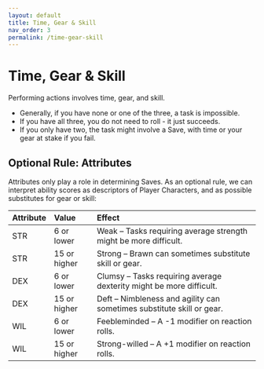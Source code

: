 ```yaml
---
layout: default
title: Time, Gear & Skill
nav_order: 3
permalink: /time-gear-skill
---
```

# Time, Gear & Skill
Performing actions involves time, gear, and skill.
- Generally, if you have none or one of the three, a task is impossible.
- If you have all three, you do not need to roll - it just succeeds.
- If you only have two, the task might involve a Save, with time or your gear at stake if you fail.

## Optional Rule: Attributes
Attributes only play a role in determining Saves. As an optional rule, we can interpret ability scores as descriptors of Player Characters, and as possible substitutes for gear or skill:

|Attribute|Value|Effect|
|:---|:---|:---|
|STR|6 or lower|Weak – Tasks requiring average strength might be more difficult.|
|STR|15 or higher|Strong – Brawn can sometimes substitute skill or gear.|
|DEX|6 or lower|Clumsy – Tasks requiring average dexterity might be more difficult.|
|DEX|15 or higher|Deft – Nimbleness and agility can sometimes substitute skill or gear.|
|WIL|6 or lower|Feebleminded – A -1 modifier on reaction rolls.|
|WIL|15 or higher|Strong-willed – A +1 modifier on reaction rolls.|
